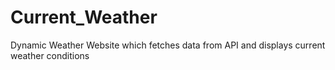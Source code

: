 # Current_Weather
Dynamic Weather Website which fetches data from API and displays current weather conditions
